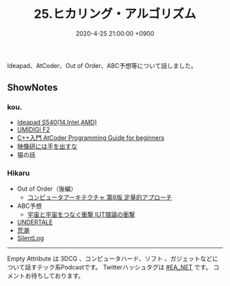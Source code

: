 ﻿---
actor_ids:
  - kou
  - hikaru
audio_file_path: /audio/25.mp3
audio_file_size: 34.6MB
date: 2020-4-25 21:00:00 +0900
description: Ideapad、AtCoder、Out of Order、ABC予想等について話しました。
duration: "75:42"
layout: article
title: 25.ヒカリング・アルゴリズム
---

Ideapad、AtCoder、Out of Order、ABC予想等について話しました。

## ShowNotes
### kou.
- [Ideapad S540(14,Intel,AMD)](https://www.lenovo.com/jp/ja/notebooks/ideapad/s500-series/Lenovo-IdeaPad-S540-14API/p/88IPS501194)
- [UMIDIGI F2](https://www.amazon.co.jp/dp/B083FLR96Z)
- [C++入門 AtCoder Programming Guide for beginners](https://atcoder.jp/contests/APG4b)
- [映像研には手を出すな](http://eizouken-anime.com/)
- 猫の話

### Hikaru
- Out of Order（後編）
    - [コンピュータアーキテクチャ 第6版 定量的アプローチ](https://www.amazon.co.jp/dp/4434264001)
- ABC予想
    - [宇宙と宇宙をつなぐ衝撃 IUT理論の衝撃](https://www.amazon.co.jp/dp/B07QVHZJL8/)
- [UNDERTALE](https://undertale.jp/)
- [荒潮](https://www.amazon.co.jp/dp/B083ZCQG8V/)
- [SilentLog](https://silentlog.com/)

---

Empty Attribute は 3DCG 、コンピュータハード、ソフト 、ガジェットなどについて話すテック系Podcastです。
Twitterハッシュタグは [#EA_NET](https://twitter.com/intent/tweet?hashtags=EA_Net) です。
コメントお待ちしております。